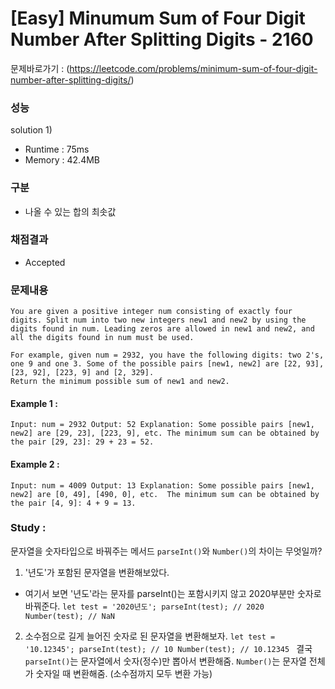 # [Easy] Minumum Sum of Four Digit Number After Splitting Digits - 2160

문제바로가기 : (https://leetcode.com/problems/minimum-sum-of-four-digit-number-after-splitting-digits/)

### 성능

solution 1)

- Runtime : 75ms
- Memory : 42.4MB

### 구분

- 나올 수 있는 합의 최솟값

### 채점결과

- Accepted

### 문제내용

    You are given a positive integer num consisting of exactly four digits. Split num into two new integers new1 and new2 by using the digits found in num. Leading zeros are allowed in new1 and new2, and all the digits found in num must be used.

    For example, given num = 2932, you have the following digits: two 2's, one 9 and one 3. Some of the possible pairs [new1, new2] are [22, 93], [23, 92], [223, 9] and [2, 329].
    Return the minimum possible sum of new1 and new2.

#### Example 1 :

`Input: num = 2932
Output: 52
Explanation: Some possible pairs [new1, new2] are [29, 23], [223, 9], etc.
The minimum sum can be obtained by the pair [29, 23]: 29 + 23 = 52.`

#### Example 2 :

`Input: num = 4009
Output: 13
Explanation: Some possible pairs [new1, new2] are [0, 49], [490, 0], etc. 
The minimum sum can be obtained by the pair [4, 9]: 4 + 9 = 13.
`

### Study :

문자열을 숫자타입으로 바꿔주는 메서드 `parseInt()`와 `Number()`의 차이는 무엇일까?

1. '년도'가 포함된 문자열을 변환해보았다. 
- 여기서 보면 '년도'라는 문자를 parseInt()는 포함시키지 않고 2020부분만 숫자로 바꿔준다.
`let test = '2020년도';
parseInt(test); // 2020
Number(test); // NaN
`

2. 소수점으로 길게 늘어진 숫자로 된 문자열을 변환해보자.
`let test = '10.12345';
parseInt(test); // 10
Number(test); // 10.12345
`
   결국 `parseInt()`는 문자열에서 숫자(정수)만 뽑아서 변환해줌.
   `Number()`는 문자열 전체가 숫자일 때 변환해줌. (소수점까지 모두 변환 가능)
